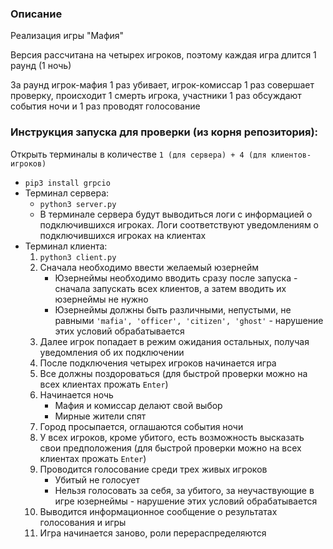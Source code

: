 ### Описание

Реализация игры "Мафия"

Версия рассчитана на четырех игроков, поэтому каждая игра длится 1 раунд (1 ночь)

За раунд игрок-мафия 1 раз убивает, игрок-комиссар 1 раз совершает проверку, происходит 1 смерть игрока, участники 1 раз обсуждают события ночи и 1 раз проводят голосование

### Инструкция запуска для проверки (из корня репозитория):

Открыть терминалы в количестве `1 (для сервера) + 4 (для клиентов-игроков)`

- `pip3 install grpcio`
- Терминал сервера:
  - `python3 server.py`
  - В терминале сервера будут выводиться логи с информацией о подключившихся игроках. Логи соответствуют уведомлениям о подключившихся игроках на клиентах
- Терминал клиента:
  1. `python3 client.py`
  2. Сначала необходимо ввести желаемый юзернейм
      - Юзернеймы необходимо вводить сразу после запуска - сначала запускать всех клиентов, а затем вводить их юзернеймы не нужно
      - Юзернеймы должны быть различными, непустыми, не равными `'mafia', 'officer', 'citizen', 'ghost'` - нарушение этих условий обрабатывается
  3. Далее игрок попадает в режим ожидания остальных, получая уведомления об их подключении
  4. После подключения четырех игроков начинается игра
  5. Все должны поздороваться (для быстрой проверки можно на всех клиентах прожать `Enter`)
  6. Начинается ночь
     - Мафия и комиссар делают свой выбор
     - Мирные жители спят
  8. Город просыпается, оглашаются события ночи
  9. У всех игроков, кроме убитого, есть возможность высказать свои предположения (для быстрой проверки можно на всех клиентах прожать `Enter`)
  10. Проводится голосование среди трех живых игроков
      - Убитый не голосует
      - Нельзя голосовать за себя, за убитого, за неучаствующие в игре юзернеймы - нарушение этих условий обрабатывается
  11. Выводится информационное сообщение о результатах голосования и игры
  12. Игра начинается заново, роли перераспределяются
